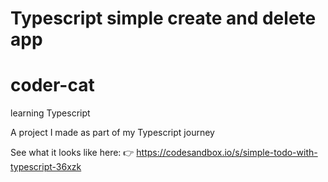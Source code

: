 # Typescript simple create and delete app 

# coder-cat
learning Typescript 

A project I made as part of my Typescript journey 

See what it looks like here: 👉 https://codesandbox.io/s/simple-todo-with-typescript-36xzk
